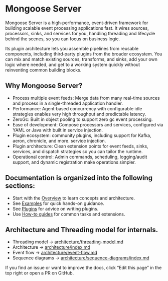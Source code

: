 # Mongoose Server

Mongoose Server is a high‑performance, event‑driven framework for building scalable event processing applications fast.
It wires sources, processors, sinks, and services for you, handling threading and lifecycle behind the scenes, so you
can
focus on business logic.

Its plugin architecture lets you assemble pipelines from reusable components, including third‑party plugins from the
broader ecosystem. You can mix and match existing sources, transforms, and sinks, add your own logic where needed, and
get to a working system quickly without reinventing common building blocks.

## Why Mongoose Server?

* Process multiple event feeds: Merge data from many real-time sources and process in a single-threaded application
  handler.
* Performance: Agent‑based concurrency with configurable idle strategies enables very high throughput and predictable
  latency.
* ZeroGc: Built in object pooling to support zero gc event processing.
* Ease of development: Compose processors and services, configured via YAML or Java with built in service injection.
* Plugin ecosystem: community plugins, including support for Kafka, aeron, chronicle, and more.
  service injection.
* Plugin architecture: Clean extension points for event feeds, sinks, services, and dispatch strategies so you can
  tailor the runtime.
* Operational control: Admin commands, scheduling, logging/audit support, and dynamic registration make operations
  simpler.

## Documentation is organized into the following sections:

- Start with the [Overview](guide/overview.md) to learn concepts and architecture.
- See [Examples](guide/file-and-memory-feeds-example.md) for quick hands-on guidance.
- See [Plugins](plugin/writing-a-message-sink-plugin.md) for advice on writing plugins.
- Use [How-to guides](how-to/how-to-subscribing-to-named-event-feeds.md) for common tasks and extensions.

## Architecture and Threading model for internals.

- Threading model → [architecture/threading-model.md](architecture/threading-model.md)
- Architecture → [architecture/index.md](architecture/architecture_index.md)
- Event flow → [architecture/event-flow.md](architecture/event-flow.md)
- Sequence diagrams → [architecture/sequence-diagrams/index.md](architecture/sequence-diagrams/index.md)

If you find an issue or want to improve the docs, click “Edit this page” in the top right or open a PR on GitHub.
